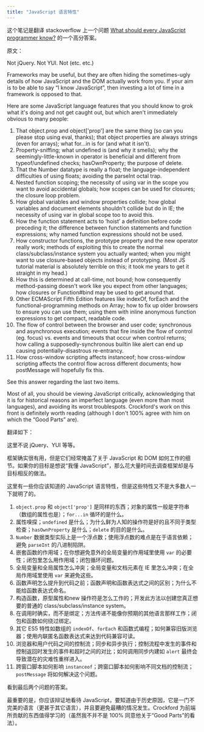 ```yaml
---
title: "JavaScript 语言特性"
---
```


这个笔记是翻译 stackoverflow 上一个问题 [What should every JavaScript programmer know?](https://stackoverflow.com/questions/2628672/what-should-every-javascript-programmer-know#) 的一个高分答案。

原文：

Not jQuery. Not YUI. Not (etc. etc.) 

Frameworks may be useful, but they are often hiding the sometimes-ugly details of how JavaScript and the DOM actually work from you. If your aim is to be able to say “I know JavaScript”, then investing a lot of time in a framework is opposed to that. 

Here are some JavaScript language features that you should know to grok what it's doing and not get caught out, but which aren't immediately obvious to many people: 

1. That object.prop and object['prop'] are the same thing (so can you please stop using eval, thanks); that object properties are always strings (even for arrays); what for...in is for (and what it isn't). 
2. Property-sniffing; what undefined is (and why it smells); why the seemingly-little-known in operator is beneficial and different from typeof/undefined checks; hasOwnProperty; the purpose of delete. 
3. That the Number datatype is really a float; the language-independent difficulties of using floats; avoiding the parseInt octal trap. 
4. Nested function scoping; the necessity of using var in the scope you want to avoid accidental globals; how scopes can be used for closures; the closure loop problem. 
5. How global variables and window properties collide; how global variables and document elements shouldn't collide but do in IE; the necessity of using var in global scope too to avoid this. 
6. How the function statement acts to ‘hoist’ a definition before code preceding it; the difference between function statements and function expressions; why named function expressions should not be used. 
7. How constructor functions, the prototype property and the new operator really work; methods of exploiting this to create the normal class/subclass/instance system you actually wanted; when you might want to use closure-based objects instead of prototyping. (Most JS tutorial material is absolutely terrible on this; it took me years to get it straight in my head.) 
8. How this is determined at call-time, not bound; how consequently method-passing doesn't work like you expect from other languages; how closures or Function#bind may be used to get around that. 
9. Other ECMAScript Fifth Edition features like indexOf, forEach and the functional-programming methods on Array; how to fix up older browsers to ensure you can use them; using them with inline anonymous function expressions to get compact, readable code. 
10. The flow of control between the browser and user code; synchronous and asynchronous execution; events that fire inside the flow of control (eg. focus) vs. events and timeouts that occur when control returns; how calling a supposedly-synchronous builtin like alert can end up causing potentially-disastrous re-entrancy. 
11. How cross-window scripting affects instanceof; how cross-window scripting affects the control flow across different documents; how postMessage will hopefully fix this. 

See this answer regarding the last two items. 

Most of all, you should be viewing JavaScript critically, acknowledging that it is for historical reasons an imperfect language (even more than most languages), and avoiding its worst troublespots. Crockford's work on this front is definitely worth reading (although I don't 100% agree with him on which the “Good Parts” are). 

翻译如下：

这里不说 jQuery、YUI 等等。

框架确实很有用，但是它们经常掩盖了关于 JavaScript 和 DOM 如何工作的细节。如果你的目标是想说“我懂 JavaScript”，那么花大量时间去调查框架却是与目标相反的做法。

这里有一些你应该知道的 JavaScript 语言特性，但是这些特性又不是大多数人一下就明了的。

1. `object.prop` 和 `object['prop']` 是同样的东西；对象的属性一般是字符串（数组的属性也是）；`for...in` 循环的是什么。
2. 属性嗅探；`undefined` 是什么；为什么鲜为人知的操作符是好的且不同于类型检查；`hasOwnProperty` 是什么；`delete` 的目的是什么。
3. `Number` 数据类型实际上是一个浮点数；使用浮点数的难点是在于语言依赖；避免 `parseInt` 的八进制陷阱。
4. 嵌套函数的作用域；在你想避免意外的全局变量的作用域里使用 `var` 的必要性；闭包里怎么用作用域；闭包循环问题。
5. 全局变量和全局属性怎么冲突；全局变量和文档元素在 IE 里怎么冲突；在全局作用域里使用 `var` 来避免这些。
6. 函数声明怎么提升到代码之前；函数声明和函数表达式之间的区别；为什么不能给函数表达式命名。
7. 构造函数，原型属性和new 操作符是怎么工作的；开发此方法以创建您真正想要的普通的 class/subclass/instance system。
8. 在调用时确实，而不是绑定；方法传递不能像你预期的其他语言那样工作；闭包和函数如何绕过绑定。
9. 其它 ES5 特性如数组的 `indexOf`、`forEach` 和函数式编程；如何兼容旧版浏览器；使用内联匿名函数表达式来达到代码兼容可读。
10. 浏览器和用户代码之间的控制流；同步和异步执行；控制流程中发生的事件和控制返回时发生的事件和超时之间的对比；如何调用同步内建如 `alert` 最终会导致潜在的灾难性重样进入。
11. 跨窗口脚本如何影响 `instanceof`；跨窗口脚本如何影响不同文档的控制流；`postMessage` 将如何解决这个问题。

看到最后两个问题的答案。

最重要的是，你应该辩证地看待 JavaScript，要知道由于历史原因，它是一门不完美的语言（更甚于其它语言），并且要避免最糟的情况发生。Crockford 为前端所贡献的东西值得学习的（虽然我不并不是 100% 同意他关于“Good Parts”的看法）。